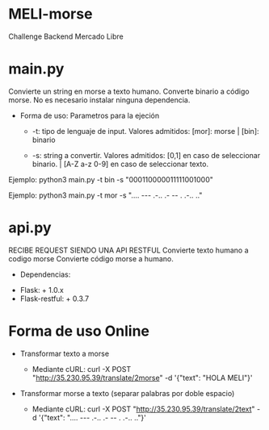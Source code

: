 # MELI-morse
Challenge Backend Mercado Libre

# main.py
Convierte un string en morse a texto humano.
Converte binario a código morse.
No es necesario instalar ninguna dependencia.

* Forma de uso:
Parametros para la ejeción

  * -t: tipo de lenguaje de input. Valores admitidos: [mor]: morse | [bin]: binario
  
  * -s: string a convertir. Valores admitidos: [0,1] en caso de seleccionar binario. | [A-Z a-z 0-9] en caso de seleccionar texto.
  
 
Ejemplo: python3 main.py -t bin -s "000110000011111001000"

Ejemplo: python3 main.py -t mor -s ".... --- .-.. .- -- . .-.. .."

# api.py
RECIBE REQUEST SIENDO UNA API RESTFUL
Convierte texto humano a codigo morse
Convierte código morse a humano.

* Dependencias:

 - Flask: + 1.0.x
 - Flask-restful: + 0.3.7

# Forma de uso Online

* Transformar texto a morse

  * Mediante cURL: curl -X POST "http://35.230.95.39/translate/2morse" -d '{"text": "HOLA MELI"}'


* Transformar morse a texto (separar palabras por doble espacio)

  * Mediante cURL: curl -X POST "http://35.230.95.39/translate/2text" -d '{"text": ".... --- .-.. .- -- . .-.. .."}'
